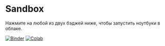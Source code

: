 # Sandbox

Нажмите на любой из двух бэджей ниже, чтобы запустить ноутбуки в облаке.

[![Binder](https://mybinder.org/badge.svg)](https://mybinder.org/v2/gh/alexanderskulikov/sandbox/master)
[![Colab](https://colab.research.google.com/assets/colab-badge.svg)](https://colab.research.google.com/github/alexanderskulikov/circuit_improvement/blob/master/sirius-discrete.ipynb)

